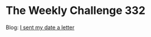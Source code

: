# The Weekly Challenge 332

Blog: [I sent my date a letter](https://dev.to/simongreennet/weekly-challenge-i-sent-my-date-a-letter-1ppg)
